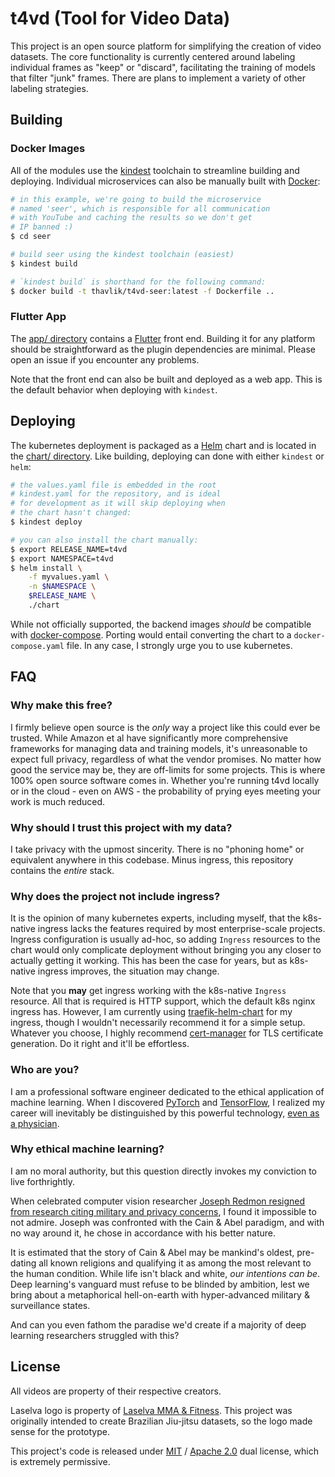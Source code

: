# t4vd (Tool for Video Data)
This project is an open source platform for simplifying the creation of video datasets. The core functionality is currently centered around labeling individual frames as "keep" or "discard", facilitating the training of models that filter "junk" frames. There are plans to implement a variety of other labeling strategies.

## Building
### Docker Images
All of the modules use the [kindest](https://github.com/midcontinentcontrols/kindest/) toolchain to streamline building and deploying. Individual microservices can also be manually built with [Docker](https://www.docker.com/):

```bash
# in this example, we're going to build the microservice
# named 'seer', which is responsible for all communication
# with YouTube and caching the results so we don't get
# IP banned :)
$ cd seer

# build seer using the kindest toolchain (easiest)
$ kindest build

# `kindest build` is shorthand for the following command:
$ docker build -t thavlik/t4vd-seer:latest -f Dockerfile ..
```

### Flutter App
The [app/ directory](app/) contains a [Flutter](https://github.com/flutter/flutter) front end. Building it for any platform should be straightforward as the plugin dependencies are minimal. Please open an issue if you encounter any problems.

Note that the front end can also be built and deployed as a web app. This is the default behavior when deploying with `kindest`.

## Deploying
The kubernetes deployment is packaged as a [Helm](https://helm.sh/) chart and is located in the [chart/ directory](chart/). Like building, deploying can done with either `kindest` or `helm`:

```bash
# the values.yaml file is embedded in the root
# kindest.yaml for the repository, and is ideal
# for development as it will skip deploying when
# the chart hasn't changed:
$ kindest deploy

# you can also install the chart manually:
$ export RELEASE_NAME=t4vd
$ export NAMESPACE=t4vd
$ helm install \
    -f myvalues.yaml \
    -n $NAMESPACE \
    $RELEASE_NAME \
    ./chart
```

While not officially supported, the backend images *should* be compatible with [docker-compose](https://docs.docker.com/compose/). Porting would entail converting the chart to a `docker-compose.yaml` file. In any case, I strongly urge you to use kubernetes.

## FAQ
### Why make this free?
I firmly believe open source is the *only* way a project like this could ever be trusted. While Amazon et al have significantly more comprehensive frameworks for managing data and training models, it's unreasonable to expect full privacy, regardless of what the vendor promises. No matter how good the service may be, they are off-limits for some projects. This is where 100% open source software comes in. Whether you're running t4vd locally or in the cloud - even on AWS - the probability of prying eyes meeting your work is much reduced.

### Why should I trust this project with my data?
I take privacy with the upmost sincerity. There is no "phoning home" or equivalent anywhere in this codebase. Minus ingress, this repository contains the *entire* stack.

### Why does the project not include ingress?
It is the opinion of many kubernetes experts, including myself, that the k8s-native ingress lacks the features required by most enterprise-scale projects. Ingress configuration is usually ad-hoc, so adding `Ingress` resources to the chart would only complicate deployment without bringing you any closer to actually getting it working. This has been the case for years, but as k8s-native ingress improves, the situation may change.

Note that you **may** get ingress working with the k8s-native `Ingress` resource. All that is required is HTTP support, which the default k8s nginx ingress has. However, I am currently using [traefik-helm-chart](https://github.com/traefik/traefik-helm-chart) for my ingress, though I wouldn't necessarily recommend it for a simple setup. Whatever you choose, I highly recommend [cert-manager](https://cert-manager.io/) for TLS certificate generation. Do it right and it'll be effortless.

### Who are you?
I am a professional software engineer dedicated to the ethical application of machine learning. When I discovered [PyTorch](https://pytorch.org/) and [TensorFlow](https://www.tensorflow.org/), I realized my career will inevitably be distinguished by this powerful technology, [even as a physician](https://github.com/thavlik/machine-learning-portfolio).

### Why ethical machine learning?
I am no moral authority, but this question directly invokes my conviction to live forthrightly.

When celebrated computer vision researcher [Joseph Redmon resigned from research citing military and privacy concerns](https://twitter.com/pjreddie/status/1230524770350817280?lang=en), I found it impossible to not admire. Joseph was confronted with the Cain & Abel paradigm, and with no way around it, he chose in accordance with his better nature. 

It is estimated that the story of Cain & Abel may be mankind's oldest, pre-dating all known religions and qualifying it as among the most relevant to the human condition. While life isn't black and white, *our intentions can be*. Deep learning's vanguard must refuse to be blinded by ambition, lest we bring about a metaphorical hell-on-earth with hyper-advanced military & surveillance states.

And can you even fathom the paradise we'd create if a majority of deep learning researchers struggled with this?

## License
All videos are property of their respective creators.

Laselva logo is property of [Laselva MMA & Fitness](http://www.laselvamma.com/). This project was originally intended to create Brazilian Jiu-jitsu datasets, so the logo made sense for the prototype.

This project's code is released under [MIT](LICENSE-MIT) / [Apache 2.0](LICENSE-Apache) dual license, which is extremely permissive.


